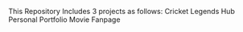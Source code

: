 This Repository Includes 3 projects  as follows:
Cricket Legends Hub
Personal Portfolio
Movie Fanpage
